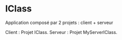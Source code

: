 # IClass
Application composé par 2 projets : client + serveur

Client : Projet IClass.
Serveur : Projet MyServerIClass.
